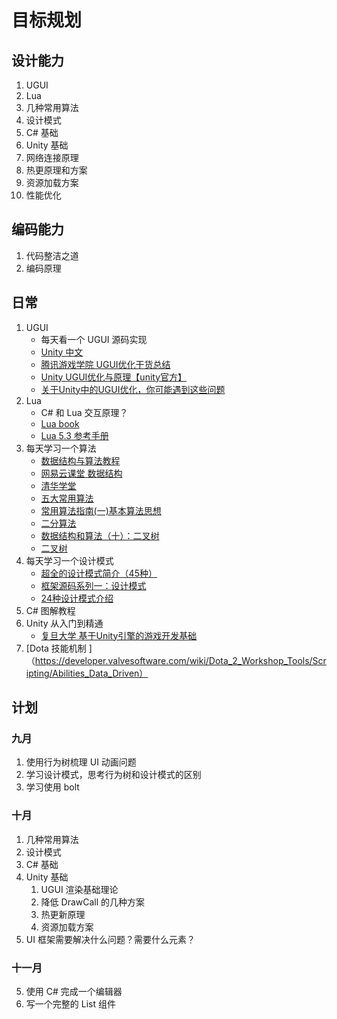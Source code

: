 # 目标规划

## 设计能力

1. UGUI
2. Lua
3. 几种常用算法
4. 设计模式
5. C# 基础
6. Unity 基础
7. 网络连接原理
8. 热更原理和方案
9. 资源加载方案
10. 性能优化

## 编码能力

1. 代码整洁之道
2. 编码原理

## 日常

1. UGUI
   - 每天看一个 UGUI 源码实现
   - [Unity 中文](https://docs.unity3d.com/cn/2019.4/Manual/UIToolkits.html) 
   - [腾讯游戏学院 UGUI优化干货总结](https://gameinstitute.qq.com/community/detail/112745)
   - [Unity UGUI优化与原理【unity官方】](http://www.ravedonut.com/archives/4918)
   - [关于Unity中的UGUI优化，你可能遇到这些问题](https://developer.aliyun.com/article/435872)
2. Lua
   - C# 和 Lua 交互原理？
   - [Lua book](https://moonbingbing.gitbooks.io/openresty-best-practices/content/lua/operator.html)
   - [Lua 5.3 参考手册](https://cloudwu.github.io/lua53doc/manual.html)
3. 每天学习一个算法
   - [数据结构与算法教程](http://data.biancheng.net/)
   - [网易云课堂 数据结构](https://mooc.study.163.com/learn/1000033001?tid=2403023004#/learn/content?type=detail&id=2403361512)
   - [清华学堂](https://www.xuetangx.com/course/THU08091000384/4231547?fromArray=course_list_all)
   - [五大常用算法](https://blog.csdn.net/u011956147/article/details/68066304)
   - [常用算法指南(一)基本算法思想](https://zhuanlan.zhihu.com/p/36903717)
   - [二分算法](https://juejin.im/post/6844903911334101005)
   - [数据结构和算法（十）：二叉树](https://zhuanlan.zhihu.com/p/37470148)
   - [二叉树](https://juejin.im/post/6844903582202855438)   
4. 每天学习一个设计模式
   - [超全的设计模式简介（45种）](https://juejin.im/post/6844903822297415687)
   - [框架源码系列一：设计模式](https://www.cnblogs.com/leeSmall/p/10010006.html)
   - [24种设计模式介绍](https://www.jianshu.com/p/b676b8775041)   
5. C# 图解教程
6. Unity 从入门到精通
   - [复旦大学 基于Unity引擎的游戏开发基础](https://www.coursera.org/learn/unity-yinqing-youxi-kaifa/home/welcome)
7. [Dota 技能机制 ]（https://developer.valvesoftware.com/wiki/Dota_2_Workshop_Tools/Scripting/Abilities_Data_Driven）

## 计划

### 九月

1. 使用行为树梳理 UI 动画问题
2. 学习设计模式，思考行为树和设计模式的区别
3. 学习使用 bolt

### 十月

1. 几种常用算法
2. 设计模式
3. C# 基础
4. Unity 基础
   1. UGUI 渲染基础理论
   2. 降低 DrawCall 的几种方案
   3. 热更新原理
   4. 资源加载方案
5. UI 框架需要解决什么问题？需要什么元素？

### 十一月

5. 使用 C# 完成一个编辑器
6. 写一个完整的 List 组件



